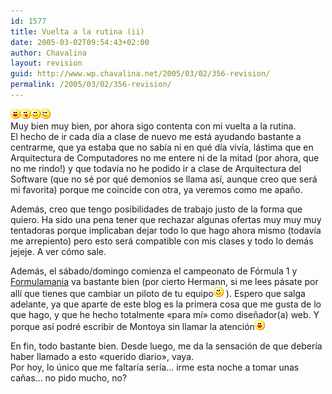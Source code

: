 ```yaml
---
id: 1577
title: Vuelta a la rutina (ii)
date: 2005-03-02T09:54:43+02:00
author: Chavalina
layout: revision
guid: http://www.wp.chavalina.net/2005/03/02/356-revision/
permalink: /2005/03/02/356-revision/
---
```

![emo](/imagenes/emoticonos/risa.gif)![emo](/imagenes/emoticonos/lengua.gif)![emo](/imagenes/emoticonos/sonrisa.gif)![emo](/imagenes/emoticonos/guino.gif)  
Muy bien muy bien, por ahora sigo contenta con mi vuelta a la rutina.  
El hecho de ir cada día a clase de nuevo me está ayudando bastante a centrarme, que ya estaba que no sabía ni en qué día vivía, lástima que en Arquitectura de Computadores no me entere ni de la mitad (por ahora, que no me rindo!) y que todavía no he podido ir a clase de Arquitectura del Software (que no sé por qué demonios se llama así, aunque creo que será mi favorita) porque me coincide con otra, ya veremos como me apa&ntilde;o.

Además, creo que tengo posibilidades de trabajo justo de la forma que quiero. Ha sido una pena tener que rechazar algunas ofertas muy muy muy tentadoras porque implicaban dejar todo lo que hago ahora mismo (todavía me arrepiento) pero esto será compatible con mis clases y todo lo demás jejeje. A ver cómo sale.

Además, el sábado/domingo comienza el campeonato de Fórmula 1 y <a href="http://www.formulamania.com" target="_blank">Formulamania</a> va bastante bien (por cierto Hermann, si me lees pásate por allí que tienes que cambiar un piloto de tu equipo![emo](/imagenes/emoticonos/sonrisa.gif) ). Espero que salga adelante, ya que aparte de este blog es la primera cosa que me gusta de lo que hago, y que he hecho totalmente «para mí» como dise&ntilde;ador(a) web. Y porque así podré escribir de Montoya sin llamar la atención![emo](/imagenes/emoticonos/risa.gif) 

En fin, todo bastante bien. Desde luego, me da la sensación de que debería haber llamado a esto «querido diario», vaya.  
Por hoy, lo &uacute;nico que me faltaría sería… irme esta noche a tomar unas ca&ntilde;as… no pido mucho, no?